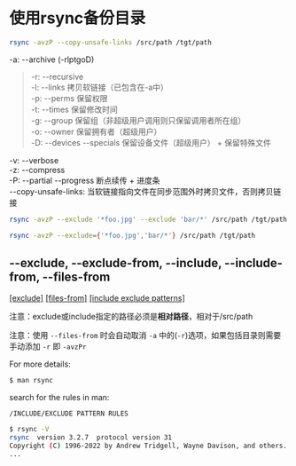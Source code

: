 # 使用rsync备份目录
``` bash
rsync -avzP --copy-unsafe-links /src/path /tgt/path
```
-a: --archive (-rlptgoD) 
>-r: --recursive \
>-l: --links 拷贝软链接（已包含在-a中）\
>-p: --perms 保留权限 \
>-t: --times 保留修改时间 \
>-g: --group 保留组（非超级用户调用则只保留调用者所在组） \
>-o: --owner 保留拥有者（超级用户） \
>-D: --devices --specials 保留设备文件（超级用户） + 保留特殊文件

-v: --verbose \
-z: --compress \
-P: --partial --progress 断点续传 + 进度条 \
--copy-unsafe-links: 当软链接指向文件在同步范围外时拷贝文件，否则拷贝链接

```bash
rsync -avzP --exclude '*foo.jpg' --exclude 'bar/*' /src/path /tgt/path
```
```bash
rsync -avzP --exclude={'*foo.jpg','bar/*'} /src/path /tgt/path
```

## --exclude, --exclude-from, --include, --include-from, --files-from
[[exclude]](https://bobcares.com/blog/rsync-exclude/) 
[[files-from]](https://stackoverflow.com/questions/16647476/how-to-rsync-only-a-specific-list-of-files)
[[include exclude patterns]](https://stackoverflow.com/a/48010623)

注意：exclude或include指定的路径必须是**相对路径**，相对于/src/path

注意：使用 `--files-from` 时会自动取消 `-a` 中的(`-r`)选项，如果包括目录则需要手动添加 `-r` 即 `-avzPr`

For more details:
```bash
$ man rsync
```
search for the rules in man:
```vim
/INCLUDE/EXCLUDE PATTERN RULES
```


``` bash
$ rsync -V
rsync  version 3.2.7  protocol version 31
Copyright (C) 1996-2022 by Andrew Tridgell, Wayne Davison, and others.
...
```
